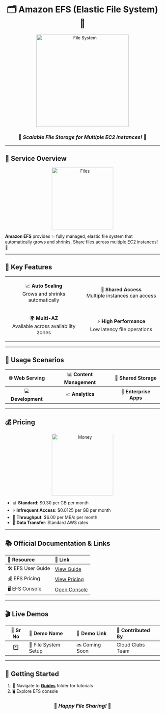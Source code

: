 <div align="center">

# 🗂️ Amazon EFS (Elastic File System) 📁

<img src="https://media.giphy.com/media/3oKIPEqDGUULpEU0aQ/giphy.gif" width="300" alt="File System">

### 🌟 *Scalable File Storage for Multiple EC2 Instances!* 🌟

</div>

---

## 📖 Service Overview

<div align="center">
<img src="https://media.giphy.com/media/26tn33aiTi1jkl6H6/giphy.gif" width="200" alt="Files">
</div>

**Amazon EFS** provides ✨ fully managed, elastic file system that automatically grows and shrinks. Share files across multiple EC2 instances! 🔗

---

## 🎯 Key Features

<table>
<tr>
<td align="center" width="50%">

📈 **Auto Scaling**<br/>
Grows and shrinks automatically

</td>
<td align="center" width="50%">

🔗 **Shared Access**<br/>
Multiple instances can access

</td>
</tr>
<tr>
<td align="center" width="50%">

🌍 **Multi-AZ**<br/>
Available across availability zones

</td>
<td align="center" width="50%">

⚡ **High Performance**<br/>
Low latency file operations

</td>
</tr>
</table>

---

## 🎪 Usage Scenarios

<div align="center">

| 🌐 **Web Serving** | 📊 **Content Management** | 🔄 **Shared Storage** |
|:---:|:---:|:---:|
| 💻 **Development** | 📈 **Analytics** | 🏢 **Enterprise Apps** |

</div>

---

## 💰 Pricing

<div align="center">
<img src="https://media.giphy.com/media/67ThRZlYBvibtdF9JH/giphy.gif" width="200" alt="Money">
</div>

- 📊 **Standard**: $0.30 per GB per month
- ⚡ **Infrequent Access**: $0.0125 per GB per month
- 🔄 **Throughput**: $6.00 per MB/s per month
- 📡 **Data Transfer**: Standard AWS rates

---

## 📚 Official Documentation & Links

<div align="center">

| 📖 **Resource** | 🔗 **Link** |
|:---|:---|
| 🛠️ EFS User Guide | [View Guide](https://docs.aws.amazon.com/efs/) |
| 💰 EFS Pricing | [View Pricing](https://aws.amazon.com/efs/pricing/) |
| 🖥️ EFS Console | [Open Console](https://console.aws.amazon.com/efs/) |

</div>

---

## 🎬 Live Demos

| 🔢 **Sr No** | 🎯 **Demo Name** | 🔗 **Demo Link** | 👥 **Contributed By** |
|:---:|:---|:---|:---|
| 1️⃣ | 📁 File System Setup | 🔜 Coming Soon | Cloud Clubs Team |

---

## 🚀 Getting Started

1. 📁 Navigate to [**Guides**](./Guides/) folder for tutorials
2. 🖥️ Explore EFS console

<div align="center">

### 🌟 *Happy File Sharing!* 🌟

</div>